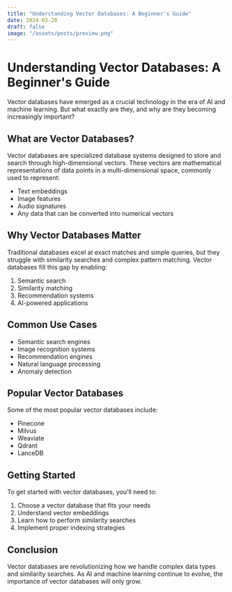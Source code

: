 ```yaml
---
title: "Understanding Vector Databases: A Beginner's Guide"
date: 2024-03-20
draft: false
image: "/assets/posts/preview.png"
---
```


# Understanding Vector Databases: A Beginner's Guide

Vector databases have emerged as a crucial technology in the era of AI and machine learning. But what exactly are they, and why are they becoming increasingly important?

## What are Vector Databases?

Vector databases are specialized database systems designed to store and search through high-dimensional vectors. These vectors are mathematical representations of data points in a multi-dimensional space, commonly used to represent:

- Text embeddings
- Image features
- Audio signatures
- Any data that can be converted into numerical vectors

## Why Vector Databases Matter

Traditional databases excel at exact matches and simple queries, but they struggle with similarity searches and complex pattern matching. Vector databases fill this gap by enabling:

1. Semantic search
2. Similarity matching
3. Recommendation systems
4. AI-powered applications

## Common Use Cases

- Semantic search engines
- Image recognition systems
- Recommendation engines
- Natural language processing
- Anomaly detection

## Popular Vector Databases

Some of the most popular vector databases include:

- Pinecone
- Milvus
- Weaviate
- Qdrant
- LanceDB

## Getting Started

To get started with vector databases, you'll need to:

1. Choose a vector database that fits your needs
2. Understand vector embeddings
3. Learn how to perform similarity searches
4. Implement proper indexing strategies

## Conclusion

Vector databases are revolutionizing how we handle complex data types and similarity searches. As AI and machine learning continue to evolve, the importance of vector databases will only grow. 